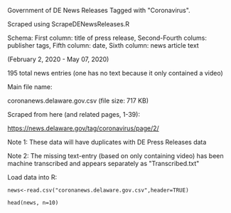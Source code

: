 
Government of DE News Releases Tagged with "Coronavirus".

Scraped using ScrapeDENewsReleases.R

Schema: First column: title of press release, Second-Fourth colums: publisher tags, Fifth column: date, Sixth column: news article text

(February 2, 2020 - May 07, 2020)

195 total news entries (one has no text because it only contained a video)

Main file name:

coronanews.delaware.gov.csv (file size: 717 KB)

Scraped from here (and related pages, 1-39): 

https://news.delaware.gov/tag/coronavirus/page/2/

Note 1: These data will have duplicates with DE Press Releases data

Note 2: The missing text-entry (based on only containing video) has been machine transcribed and appears separately as "Transcribed.txt"

Load data into R:
```
news<-read.csv("coronanews.delaware.gov.csv",header=TRUE)

head(news, n=10)
```